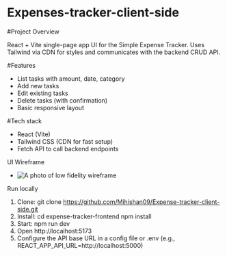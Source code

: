 # Expenses-tracker-client-side
#Project Overview

React + Vite single-page app UI for the Simple Expense Tracker. Uses Tailwind via CDN for styles and communicates with the backend CRUD API.

#Features
- List tasks with amount, date, category
- Add new tasks
- Edit existing tasks
- Delete tasks (with confirmation)
- Basic responsive layout

#Tech stack
- React (Vite)
- Tailwind CSS (CDN for fast setup)
- Fetch API to call backend endpoints

UI Wireframe 
- ![A photo of low fidelity wireframe](images/wireframe.jpg)

Run locally
1. Clone: git clone https://github.com/Mihishan09/Expense-tracker-client-side.git
2. Install:
   cd expense-tracker-frontend
   npm install
3. Start:
   npm run dev
4. Open http://localhost:5173
5. Configure the API base URL in a config file or .env (e.g., REACT_APP_API_URL=http://localhost:5000)
